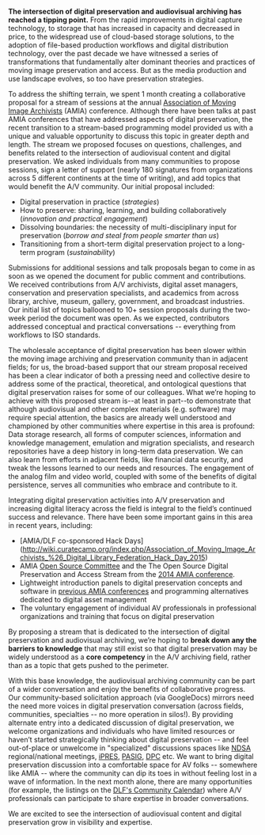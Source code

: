 **The intersection of digital preservation and audiovisual archiving has reached a tipping point.** From the rapid improvements in digital capture technology, to storage that has increased in capacity and decreased in price, to the widespread use of cloud-based storage solutions, to the adoption of file-based production workflows and digital distribution technology, over the past decade we have witnessed a series of transformations that fundamentally alter dominant theories and practices of moving image preservation and access. But as the media production and use landscape evolves, so too have preservation strategies. 

To address the shifting terrain, we spent 1 month creating a collaborative proposal for a stream of sessions at the annual [Association of Moving Image Archivists](http://amianet.org/) (AMIA) conference. Although there have been talks at past AMIA conferences that have addressed aspects of digital preservation, the recent transition to a stream-based programming model provided us with a unique and valuable opportunity to discuss this topic in greater depth and length. The stream we proposed focuses on questions, challenges, and benefits related to the intersection of audiovisual content and digital preservation. We asked individuals from many communities to propose sessions, sign a letter of support (nearly 180 signatures from organizations across 5 different continents at the time of writing), and add topics that would benefit the A/V community. Our initial proposal included:
- Digital preservation in practice (_strategies_)
- How to preserve: sharing, learning, and building collaboratively (_innovation and practical engagement_)
- Dissolving boundaries: the necessity of multi-disciplinary input for preservation (_borrow and steal from people smarter than us_)
- Transitioning from a short-term digital preservation project to a long-term program (_sustainability_)

Submissions for additional sessions and talk proposals began to come in as soon as we opened the document for public comment and contributions. We received contributions from A/V archivists, digital asset managers, conservation and preservation specialists, and  academics from across library, archive, museum, gallery, government, and broadcast industries. Our initial list of topics ballooned to 10+ session proposals during the two-week period the document was open. As we expected, contributors addressed conceptual and practical conversations -- everything from workflows to ISO standards.

The wholesale acceptance of digital preservation has been slower within the moving image archiving and preservation community than in adjacent fields; for us, the broad-based support that our stream proposal received has been a clear indicator of both a pressing need and collective desire to address some of the practical, theoretical, and ontological questions that digital preservation raises for some of our colleagues. What we’re hoping to achieve with this proposed stream is--at least in part--to demonstrate that although audiovisual and other complex materials (e.g. software) may require special attention, the basics are already well understood and championed by other communities where expertise in this area is profound: Data storage research, all forms of computer sciences, information and knowledge management, emulation and migration specialists, and research repositories have a deep history in long-term data preservation. We can also learn from efforts in adjacent fields, like financial data security, and tweak the lessons learned to our needs and resources. The engagement of the analog film and video world, coupled with some of the benefits of digital persistence, serves all communities who embrace and contribute to it.

Integrating digital preservation activities into A/V preservation and increasing digital literacy across the field is integral to the field’s continued success and relevance. There have been some important gains in this area in recent years, including:
- [AMIA/DLF co-sponsored Hack Days] (http://wiki.curatecamp.org/index.php/Association_of_Moving_Image_Archivists_%26_Digital_Library_Federation_Hack_Day_2015)
- AMIA [Open Source Committee](https://github.com/amiaopensource) and the The Open Source Digital Preservation and Access Stream from the [2014 AMIA conference](http://www.amiaconference.net/wp-content/uploads/2014/08/Program-Final-Web2.pdf). 
- Lightweight introduction panels to digital preservation concepts and software in [previous AMIA conferences](http://amianet.org/events/past-conferences) and programming alternatives dedicated to digital asset management
- The voluntary engagement of individual AV professionals in professional organizations and training that focus on digital preservation

By proposing a stream that is dedicated to the intersection of digital preservation and audiovisual archiving, we’re hoping to **break down any the barriers to knowledge** that may still exist so that digital preservation may be widely understood as a **core competency** in the A/V archiving field, rather than as a topic that gets pushed to the perimeter. 

With this base knowledge, the audiovisual archiving community can be part of a wider conversation and enjoy the benefits of collaborative progress. Our community-based solicitation approach (via GoogleDocs) mirrors need the need more voices in digital preservation conversation (across fields, communities, specialties -- no more operation in silos!). By providing alternate entry into a dedicated discussion of digital preservation, we welcome organizations and individuals who have limited resources or haven’t started strategically thinking about digital preservation -- and feel out-of-place or unwelcome in "specialized" discussions spaces like [NDSA](http://ndsa.diglib.org/) regional/national meetings, [iPRES](http://ipres-conference.org/), [PASIG](http://www.preservationandarchivingsig.org/), [DPC](http://www.dpconline.org/) etc. We want to bring digital preservation discussion into a comfortable space for AV folks -- somewhere like AMIA -- where the community can dip its toes in without feeling lost in a wave of information. In the next month alone, there are many opportunities (for example, the listings on the [DLF's Community Calendar](http://digital-conferences-calendar.info)) where A/V professionals can participate to share expertise in broader conversations.

We are excited to see the intersection of audiovisual content and digital preservation grow in visibility and expertise.  
